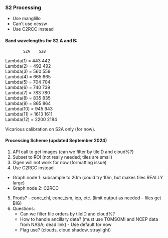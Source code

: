 ### S2 Processing
 - Use manglillo
 - Can't use ocssw
 - Use C2RCC instead

#### Band wavelengths for S2 A and B:
            S2A    S2B
Lambda(1) = 443    442  
Lambda(2) = 492    492  
Lambda(3) = 560    559  
Lambda(4) = 665    665   
Lambda(5) = 704    704  
Lambda(6) = 740    739  
Lambda(7) = 783    780  
Lambda(8) = 835    835  
Lambda(9) = 865    864  
Lambda(10) = 945   943  
Lambda(11) = 1613  1611  
Lambda(12) = 2200  2184  

Vicarious calibration on S2A only (for now).

#### Processing Scheme (updated September 2024)
1. API call to get images (can we filter by tileID and cloud%?)
2. Subset to ROI (not really needed; tiles are small)
3. l2gen will not work for now (formatting issue)
4. Use C2RCC instead
 - Graph node 1: subsample to 20m (could try 10m, but makes files REALLY large) 
 - Graph node 2: C2RCC
5. Prods? - conc_chl, conc_tsm, iop, etc. (limit output as needed - files get BIG)
6. Questions:
   - Can we filter file orders by tileID and cloud%?
   - How to handle ancillary data? (must use TOMSOMI and NCEP data from NASA; dead link) - Use default for now
   - Flag use? (clouds, cloud shadow, straylight)


